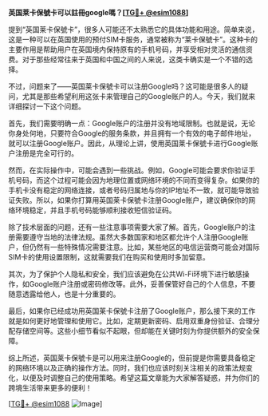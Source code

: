 **英国莱卡保號卡可以註冊google嗎？[[TG💪+ @esim1088](https://t.me/s/esim1088)]**

提到“英国莱卡保號卡”，很多人可能还不太熟悉它的具体功能和用途。简单来说，这是一种可以在英国使用的预付SIM卡服务，通常被称为“莱卡保號卡”。这种卡的主要作用是帮助用户在英国境内保持原有的手机号码，并享受相对灵活的通信资费。对于那些经常往来于英国和中国之间的人来说，这类卡确实是一个不错的选择。

不过，问题来了——英国莱卡保號卡可以注册Google吗？这可能是很多人的疑问，尤其是那些希望利用这张卡来管理自己的Google账户的人。今天，我们就来详细探讨一下这个问题。

首先，我们需要明确一点：Google账户的注册并没有地域限制。也就是说，无论你身处何地，只要符合Google的服务条款，并且拥有一个有效的电子邮件地址，就可以注册Google账户。因此，从理论上讲，使用英国莱卡保號卡进行Google账户注册是完全可行的。

然而，在实际操作中，可能会遇到一些挑战。例如，Google可能会要求你验证手机号码，而这个过程可能会因为地理位置或网络环境的不同而变得复杂。如果你的手机卡没有稳定的网络连接，或者号码归属地与你的IP地址不一致，就可能导致验证失败。所以，如果你打算用英国莱卡保號卡注册Google账户，建议确保你的网络环境稳定，并且手机号码能够顺利接收短信验证码。

除了技术层面的问题，还有一些注意事项需要大家了解。首先，Google账户的注册需要遵守当地的法律法规。虽然大多数国家和地区都允许个人注册Google账户，但仍然有一些特殊情况需要注意。比如，某些地区的电信运营商可能会对国际SIM卡的使用设置限制，这就需要我们在购买和使用时多加留意。

其次，为了保护个人隐私和安全，我们应该避免在公共Wi-Fi环境下进行敏感操作，如Google账户注册或密码修改等。此外，妥善保管好自己的个人信息，不要随意透露给他人，也是十分重要的。

最后，如果你已经成功用英国莱卡保號卡注册了Google账户，那么接下来的工作就是如何更好地管理和使用它。比如，定期更新密码、启用双重身份验证、合理分配存储空间等。这些小细节看似不起眼，但却能在关键时刻为你提供额外的安全保障。

综上所述，英国莱卡保號卡是可以用来注册Google的，但前提是你需要具备稳定的网络环境以及正确的操作方法。同时，我们也应该时刻关注相关的政策法规变化，以便及时调整自己的使用策略。希望这篇文章能为大家解答疑惑，并为你们的跨境生活带来更多的便利！

[[TG💪+ @esim1088](https://t.me/s/esim1088) ![Image](https://i.postimg.cc/4NQfJmqS/Snipaste-2025-05-13-00-14-12.png)]